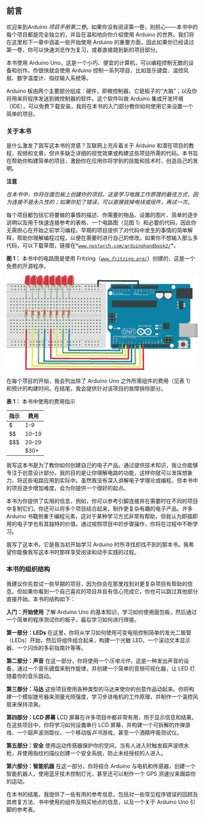 ## 前言

欢迎来到*Arduino 项目手册第二卷*。如果你没有阅读第一卷，别担心——本书中的每个项目都是完全独立的，并旨在温和地向你介绍使用 Arduino 的世界。我们将在这里和下一章中涵盖一些开始使用 Arduino 的重要方面，因此如果你已经读过第一卷，你可以快速浏览作为复习，或者直接跳到新的项目部分。

本书使用 Arduino Uno，这是一个小巧、便宜的计算机，可以编程控制无数的设备和创作。你很快就会使用 Arduino 控制一系列项目，比如音乐键盘、温控风扇、数字温度计、指纹输入系统等。

Arduino 板由两个主要部分组成：硬件，即微控制器，它是板子的“大脑”；以及你将用来将程序发送到微控制器的软件。这个软件叫做 Arduino 集成开发环境（IDE），可以免费下载安装，我将在本书的入门部分教你如何使用它来设置一个简单的项目。

### 关于本书

是什么激发了我写这本书的灵感？互联网上充斥着关于 Arduino 和潜在项目的教程、视频和文章，但许多缺乏详细的视觉效果或构建这些项目所需的代码。本书旨在帮助你构建简单的项目，激励你在应用你将学到的技能和技术时，创造自己的发明。

**注意**

*在本书中，你将在面包板上创建你的项目。这是学习电路工作原理的最佳方式，因为连接不是永久性的；如果你犯了错误，可以直接拔掉电线或组件，再试一次。*

每个项目都包括它将要做的事情的描述、你需要的物品、设置的图片、简单的逐步说明以及用于快速连接参考的表格、一个电路图（见图 1）和必要的代码，因此你无需担心在开始之前学习编程。早期的项目提供了对代码中发生的事情的简单解释，帮助你理解编程过程，以便在需要时进行自己的修改。如果你不想输入那么多代码，可以下载草图，链接在*[`www.nostarch.com/arduinohandbook2/`](https://www.nostarch.com/arduinohandbook2/)*。

**图 1：** 本书中的电路图是使用 Fritzing（*[`www.fritzing.org/`](http://www.fritzing.org/)*）创建的，这是一个免费的开源程序。

![Image](img/fxi-01.jpg)

在每个项目的开始，我会列出除了 Arduino Uno 之外所需组件的费用（见表 1）和预计的构建时间。在结尾，我会提供针对该项目的故障排除部分。

**表 1：** 本书中使用的费用指示

| **指示** | **费用** |
| --- | --- |
| $ | $1–$9 |
| $$ | $10–$19 |
| $$$ | $20–$29 |
| $$$$ | $30+ |

我写这本书是为了教你如何创建自己的电子产品。通过提供技术知识，我让你能够专注于创意设计部分。我的目的是让你理解电路的功能，这样你就可以发挥想象力，将这些电路应用到实际中。虽然我没有深入讲解电子学理论或编程，但本书中的项目逐步增加难度，会为你提供一个很好的起点。

本书为你提供了实用的信息，例如，你可以参考引脚连接并在需要时在不同的项目中复制它们。你还可以将多个项目结合起来，制作更复杂有趣的电子产品。许多 Arduino 书籍侧重于编程元素，这对于某种学习方式非常有帮助，但我认为即插即用的电子学也有其独特的价值。通过按照项目中的步骤操作，你将在过程中不断学习。

我写了这本书，它是我当初开始学习 Arduino 时所寻找却找不到的那本书。我希望你能像我写这本书时那样享受阅读和动手实践的过程。

### 本书的组织结构

我建议你先尝试一些早期的项目，因为你会在那里找到对更复杂项目有帮助的信息。但如果你看到一个自己喜欢的项目并且有信心完成它，你也可以跳过其他部分直接开始。本书的结构如下：

**入门：开始使用** 了解 Arduino Uno 的基本知识，学习如何使用面包板，然后通过一个简单的程序测试你的板子，最后学习如何进行焊接。

**第一部分：LEDs** 在这里，你将从学习如何使用可变电阻控制简单的发光二极管（LEDs）开始，然后将组件组合起来，构建一个光敏 LED、一个滚动文本显示器、一个闪烁的多彩指南针等等。

**第二部分：声音** 在这一部分，你将使用一个*压电元件*，这是一种发出声音的设备，通过一个音乐键盘来制作旋律，并创建一个简单的音频可视化器，让 LED 灯随着你的音乐跳动。

**第三部分：马达** 这些项目使用各种类型的马达来使你的创意作品动起来。你将构建一个模拟拨号器来测量光照强度，学习步进电机的工作原理，并制作一个温控风扇来保持凉爽。

**第四部分：LCD 屏幕** LCD 屏幕在许多项目中都非常有用，用于显示信息和结果。在这些项目中，你将学习如何设置串行 LCD 屏幕，并构建一个可拆解的炸弹游戏、一个超声波测距仪、一个移动版*乒乓*游戏，甚至一个酒精呼吸测试仪。

**第五部分：安全** 使用运动传感器保护你的空间，当有人进入时触发超声波喷水枪，并使用指纹扫描仪创建一个安全系统，防止未经授权的人进入。

**第六部分：智能机器** 在这一部分，你将结合 Arduino 与电机和传感器，创建一个智能机器人，使用蓝牙技术控制灯光，甚至还可以制作一个 GPS 测速仪来跟踪你的运动。

在本书的结尾，我提供了一些有用的参考信息，包括对一些常见程序错误的回顾及其修复方法、书中使用的组件及购买地点的信息，以及一个关于 Arduino Uno 引脚的参考表。

